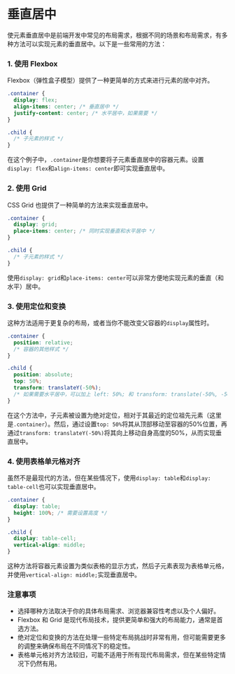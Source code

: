 # 垂直居中

使元素垂直居中是前端开发中常见的布局需求，根据不同的场景和布局需求，有多种方法可以实现元素的垂直居中。以下是一些常用的方法：

### 1. 使用 Flexbox

Flexbox（弹性盒子模型）提供了一种更简单的方式来进行元素的居中对齐。

```css
.container {
  display: flex;
  align-items: center; /* 垂直居中 */
  justify-content: center; /* 水平居中，如果需要 */
}

.child {
  /* 子元素的样式 */
}
```

在这个例子中，`.container`是你想要将子元素垂直居中的容器元素。设置`display: flex`和`align-items: center`即可实现垂直居中。

### 2. 使用 Grid

CSS Grid 也提供了一种简单的方法来实现垂直居中。

```css
.container {
  display: grid;
  place-items: center; /* 同时实现垂直和水平居中 */
}

.child {
  /* 子元素的样式 */
}
```

使用`display: grid`和`place-items: center`可以非常方便地实现元素的垂直（和水平）居中。

### 3. 使用定位和变换

这种方法适用于更复杂的布局，或者当你不能改变父容器的`display`属性时。

```css
.container {
  position: relative;
  /* 容器的其他样式 */
}

.child {
  position: absolute;
  top: 50%;
  transform: translateY(-50%);
  /* 如果需要水平居中，可以加上 left: 50%; 和 transform: translate(-50%, -50%); */
}
```

在这个方法中，子元素被设置为绝对定位，相对于其最近的定位祖先元素（这里是`.container`）。然后，通过设置`top: 50%`将其从顶部移动至容器的50%位置，再通过`transform: translateY(-50%)`将其向上移动自身高度的50%，从而实现垂直居中。

### 4. 使用表格单元格对齐

虽然不是最现代的方法，但在某些情况下，使用`display: table`和`display: table-cell`也可以实现垂直居中。

```css
.container {
  display: table;
  height: 100%; /* 需要设置高度 */
}

.child {
  display: table-cell;
  vertical-align: middle;
}
```

这种方法将容器元素设置为类似表格的显示方式，然后子元素表现为表格单元格，并使用`vertical-align: middle;`实现垂直居中。

### 注意事项

- 选择哪种方法取决于你的具体布局需求、浏览器兼容性考虑以及个人偏好。
- Flexbox 和 Grid 是现代布局技术，提供更简单和强大的布局能力，通常是首选方法。
- 绝对定位和变换的方法在处理一些特定布局挑战时非常有用，但可能需要更多的调整来确保布局在不同情况下的稳定性。
- 表格单元格对齐方法较旧，可能不适用于所有现代布局需求，但在某些特定情况下仍然有用。